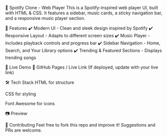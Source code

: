 🎵 Spotify Clone - Web Player
This is a Spotify-inspired web player UI, built with HTML & CSS. It features a sidebar, music cards, a sticky navigation bar, and a responsive music player section.

📌 Features
✔️ Modern UI - Clean and sleek design inspired by Spotify
✔️ Responsive Layout - Adapts to different screen sizes
✔️ Music Player - Includes playback controls and progress bar
✔️ Sidebar Navigation - Home, Search, and Your Library options
✔️ Trending & Featured Sections - Displays trending songs

🚀 Live Demo
🔗 GitHub Pages / Live Link (If deployed, update with your live link)

🛠️ Tech Stack
HTML for structure

CSS for styling

Font Awesome for icons

📷 Preview


🤝 Contributing
Feel free to fork this repo and improve it! Suggestions and PRs are welcome.
